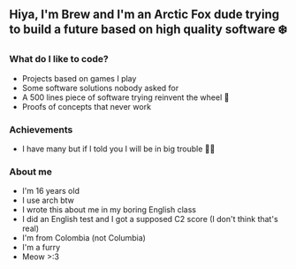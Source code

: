## Hiya, I'm Brew and I'm an Arctic Fox dude trying to build a future based on high quality software ❄️

### What do I like to code?

- Projects based on games I play
- Some software solutions nobody asked for
- A 500 lines piece of software trying reinvent the wheel 🛞
- Proofs of concepts that never work

### Achievements

- I have many but if I told you I will be in big trouble 😵‍💫

### About me

- I'm 16 years old
- I use arch btw
- I wrote this about me in my boring English class
- I did an English test and I got a supposed C2 score (I don't think that's real)
- I'm from Colombia (not Columbia)
- I'm a furry
- Meow >:3